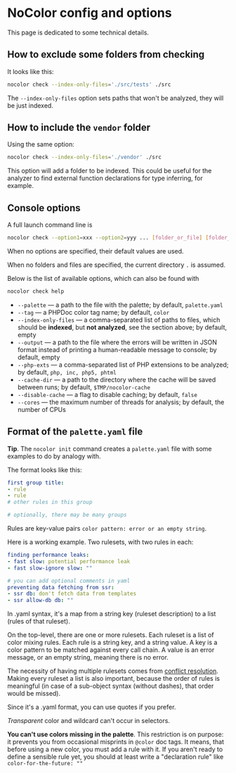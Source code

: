 # NoColor config and options

This page is dedicated to some technical details.


## How to exclude some folders from checking

It looks like this:

```bash
nocolor check --index-only-files='./src/tests' ./src
```

The `--index-only-files` option sets paths that won't be analyzed, they will be just indexed.


## How to include the `vendor` folder

Using the same option:
```bash
nocolor check --index-only-files='./vendor' ./src
```

This option will add a folder to be indexed. This could be useful for the analyzer to find external function declarations for type inferring, for example.


## Console options

A full launch command line is
```bash
nocolor check --option1=xxx --option2=yyy ... [folder_or_file] [folder_or_file] ...
```

When no options are specified, their default values are used.

When no folders and files are specified, the current directory `.` is assumed.

Below is the list of available options, which can also be found with
```bash
nocolor check help
```

- `--palette` — a path to the file with the palette; by default, `palette.yaml`
- `--tag` — a PHPDoc color tag name; by default, `color`
- `--index-only-files` — a comma-separated list of paths to files, which should be **indexed**, but **not analyzed**, see the section above; by default, empty
- `--output` — a path to the file where the errors will be written in JSON format instead of printing a human-readable message to console; by default, empty
- `--php-exts` — a comma-separated list of PHP extensions to be analyzed; by default, `php, inc, php5, phtml`
- `--cache-dir` — a path to the directory where the cache will be saved between runs; by default, `$TMP/nocolor-cache`
- `--disable-cache` — a flag to disable caching; by default, `false`
- `--cores` — the maximum number of threads for analysis; by default, the number of CPUs


## Format of the `palette.yaml` file

**Tip**. The `nocolor init` command creates a `palette.yaml` file with some examples to do by analogy with.

The format looks like this:
```yaml
first group title:
- rule
- rule
# other rules in this group

# optionally, there may be many groups
```

Rules are key-value pairs `color pattern: error or an empty string`.

Here is a working example. Two rulesets, with two rules in each:
```yaml
finding performance leaks:
- fast slow: potential performance leak 
- fast slow-ignore slow: ""

# you can add optional comments in yaml
preventing data fetching from ssr:  
- ssr db: don't fetch data from templates 
- ssr allow-db db: ""
```

In .yaml syntax, it's a map from a string key (ruleset description) to a list (rules of that ruleset). 

On the top-level, there are one or more rulesets. Each ruleset is a list of color mixing rules. Each rule is a string key, and a string value. A key is a color pattern to be matched against every call chain. A value is an error message, or an empty string, meaning there is no error.

The necessity of having multiple rulesets comes from [conflict resolution](/docs/introducing_colors.md#conflict-resolution-if-many-rules-are-matched). Making every ruleset a list is also important, because the order of rules is meaningful (in case of a sub-object syntax (without dashes), that order would be missed).

Since it's a .yaml format, you can use quotes if you prefer. 

*Transparent* color and wildcard can't occur in selectors.

**You can't use colors missing in the palette**. This restriction is on purpose: it prevents you from occasional misprints in `@color` doc tags. It means, that before using a new color, you must add a rule with it. If you aren't ready to define a sensible rule yet, you should at least write a "declaration rule" like `color-for-the-future: ""`
